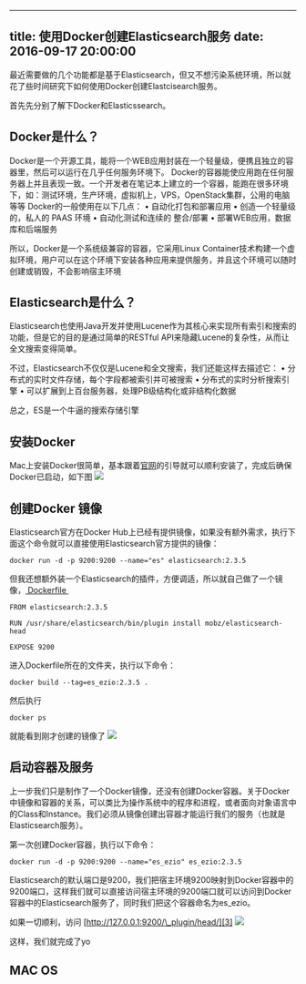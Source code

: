 
---
title: 使用Docker创建Elasticsearch服务
date: 2016-09-17 20:00:00
---

最近需要做的几个功能都是基于Elasticsearch，但又不想污染系统环境，所以就花了些时间研究下如何使用Docker创建Elastcisearch服务。

首先先分别了解下Docker和Elasticssearch。


## Docker是什么？

Docker是一个开源工具，能将一个WEB应用封装在一个轻量级，便携且独立的容器里，然后可以运行在几乎任何服务环境下。
Docker的容器能使应用跑在任何服务器上并且表现一致。一个开发者在笔记本上建立的一个容器，能跑在很多环境下，如：测试环境，生产环境，虚拟机上，VPS，OpenStack集群，公用的电脑等等
Docker的一般使用在以下几点：
•	自动化打包和部署应用
•	创造一个轻量级的，私人的 PAAS 环境
•	自动化测试和连续的 整合/部署
•	部署WEB应用，数据库和后端服务


所以，Docker是一个系统级兼容的容器，它采用Linux Container技术构建一个虚拟环境，用户可以在这个环境下安装各种应用来提供服务，并且这个环境可以随时创建或销毁，不会影响宿主环境


## Elasticsearch是什么？

Elasticsearch也使用Java开发并使用Lucene作为其核心来实现所有索引和搜索的功能，但是它的目的是通过简单的RESTful API来隐藏Lucene的复杂性，从而让全文搜索变得简单。

不过，Elasticsearch不仅仅是Lucene和全文搜索，我们还能这样去描述它：
•	分布式的实时文件存储，每个字段都被索引并可被搜索
•	分布式的实时分析搜索引擎
•	可以扩展到上百台服务器，处理PB级结构化或非结构化数据

总之，ES是一个牛逼的搜索存储引擎

## 安装Docker

Mac上安装Docker很简单，基本跟着[官网][1]的引导就可以顺利安装了，完成后确保Docker已启动，如下图
![][image-1]

## 创建Docker 镜像
Elasticsearch官方在Docker Hub上已经有提供镜像，如果没有额外需求，执行下面这个命令就可以直接使用Elasticsearch官方提供的镜像：

	docker run -d -p 9200:9200 --name="es" elasticsearch:2.3.5

但我还想额外装一个Elasticsearch的插件，方便调适，所以就自己做了一个镜像，[ Dockerfile ]()

	FROM elasticsearch:2.3.5
	
	RUN /usr/share/elasticsearch/bin/plugin install mobz/elasticsearch-head
	
	EXPOSE 9200

进入Dockerfile所在的文件夹，执行以下命令：

	docker build --tag=es_ezio:2.3.5 .

然后执行

	docker ps

就能看到刚才创建的镜像了
![][image-2]

## 启动容器及服务

上一步我们只是制作了一个Docker镜像，还没有创建Docker容器。关于Docker中镜像和容器的关系，可以类比为操作系统中的程序和进程，或者面向对象语言中的Class和Instance。我们必须从镜像创建出容器才能运行我们的服务（也就是Elasticsearch服务）。

第一次创建Docker容器，执行以下命令：

	docker run -d -p 9200:9200 --name="es_ezio" es_ezio:2.3.5

Elasticsearch的默认端口是9200，我们把宿主环境9200映射到Docker容器中的9200端口，这样我们就可以直接访问宿主环境的9200端口就可以访问到Docker容器中的Elasticsearch服务了，同时我们把这个容器命名为es\_ezio。

如果一切顺利，访问 [http://127.0.0.1:9200/\_plugin/head/][3]
![][image-3]

这样，我们就完成了yo

## MAC OS


















[1]:	https://docs.docker.com/docker-for-mac/ "https://docs.docker.com/docker-for-mac/"
[3]:	http://127.0.0.1:9200/_plugin/head/

[image-1]:	http://d.pr/i/13gIp+
[image-2]:	http://d.pr/i/1k6a8+
[image-3]:	http://d.pr/i/n8i8+